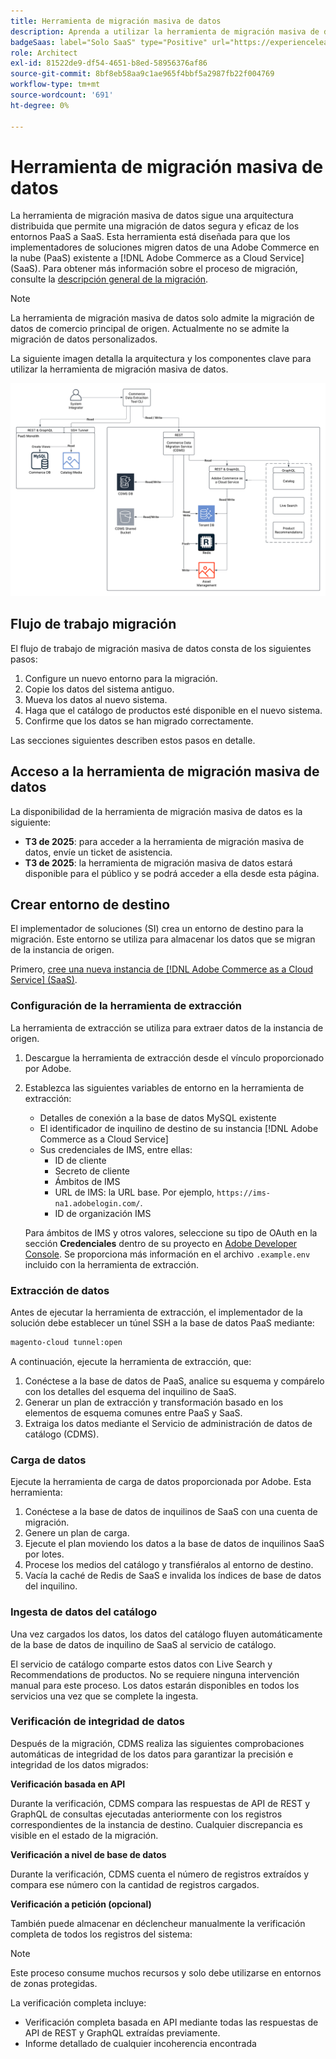 ```yaml
---
title: Herramienta de migración masiva de datos
description: Aprenda a utilizar la herramienta de migración masiva de datos para migrar datos de su instancia de Adobe Commerce en la nube existente a  [!DNL Adobe Commerce as a Cloud Service].
badgeSaas: label="Solo SaaS" type="Positive" url="https://experienceleague.adobe.com/en/docs/commerce/user-guides/product-solutions" tooltip="Solo se aplica a los proyectos de Adobe Commerce as a Cloud Service y Adobe Commerce Optimizer (infraestructura de SaaS administrada por Adobe)."
role: Architect
exl-id: 81522de9-df54-4651-b8ed-58956376af86
source-git-commit: 8bf8eb58aa9c1ae965f4bbf5a2987fb22f004769
workflow-type: tm+mt
source-wordcount: '691'
ht-degree: 0%

---
```


# Herramienta de migración masiva de datos

La herramienta de migración masiva de datos sigue una arquitectura distribuida que permite una migración de datos segura y eficaz de los entornos PaaS a SaaS. Esta herramienta está diseñada para que los implementadores de soluciones migren datos de una Adobe Commerce en la nube (PaaS) existente a [!DNL Adobe Commerce as a Cloud Service] (SaaS). Para obtener más información sobre el proceso de migración, consulte la [descripción general de la migración](./overview.md).

>[!NOTE]
>
>La herramienta de migración masiva de datos solo admite la migración de datos de comercio principal de origen. Actualmente no se admite la migración de datos personalizados.

La siguiente imagen detalla la arquitectura y los componentes clave para utilizar la herramienta de migración masiva de datos.

![Arquitectura de la herramienta de migración masiva de datos](../assets/bulk-data-diagram.png)

## Flujo de trabajo migración

El flujo de trabajo de migración masiva de datos consta de los siguientes pasos:

1. Configure un nuevo entorno para la migración.
1. Copie los datos del sistema antiguo.
1. Mueva los datos al nuevo sistema.
1. Haga que el catálogo de productos esté disponible en el nuevo sistema.
1. Confirme que los datos se han migrado correctamente.

Las secciones siguientes describen estos pasos en detalle.

## Acceso a la herramienta de migración masiva de datos

La disponibilidad de la herramienta de migración masiva de datos es la siguiente:

- **T3 de 2025**: para acceder a la herramienta de migración masiva de datos, envíe un ticket de asistencia.
- **T3 de 2025**: la herramienta de migración masiva de datos estará disponible para el público y se podrá acceder a ella desde esta página.

## Crear entorno de destino

El implementador de soluciones (SI) crea un entorno de destino para la migración. Este entorno se utiliza para almacenar los datos que se migran de la instancia de origen.

Primero, [cree una nueva instancia de  [!DNL Adobe Commerce as a Cloud Service] (SaaS)](../getting-started.md#create-an-instance).

### Configuración de la herramienta de extracción

La herramienta de extracción se utiliza para extraer datos de la instancia de origen.

1. Descargue la herramienta de extracción desde el vínculo proporcionado por Adobe.
1. Establezca las siguientes variables de entorno en la herramienta de extracción:
   - Detalles de conexión a la base de datos MySQL existente
   - El identificador de inquilino de destino de su instancia [!DNL Adobe Commerce as a Cloud Service]
   - Sus credenciales de IMS, entre ellas:
      - ID de cliente
      - Secreto de cliente
      - Ámbitos de IMS
      - URL de IMS: la URL base. Por ejemplo, `https://ims-na1.adobelogin.com/`.
      - ID de organización IMS

   Para ámbitos de IMS y otros valores, seleccione su tipo de OAuth en la sección **Credenciales** dentro de su proyecto en [Adobe Developer Console](https://developer.adobe.com/console/). Se proporciona más información en el archivo `.example.env` incluido con la herramienta de extracción.

### Extracción de datos

Antes de ejecutar la herramienta de extracción, el implementador de la solución debe establecer un túnel SSH a la base de datos PaaS mediante:

```bash
magento-cloud tunnel:open
```

A continuación, ejecute la herramienta de extracción, que:

1. Conéctese a la base de datos de PaaS, analice su esquema y compárelo con los detalles del esquema del inquilino de SaaS.
1. Generar un plan de extracción y transformación basado en los elementos de esquema comunes entre PaaS y SaaS.
1. Extraiga los datos mediante el Servicio de administración de datos de catálogo (CDMS).

### Carga de datos

Ejecute la herramienta de carga de datos proporcionada por Adobe. Esta herramienta:

1. Conéctese a la base de datos de inquilinos de SaaS con una cuenta de migración.
1. Genere un plan de carga.
1. Ejecute el plan moviendo los datos a la base de datos de inquilinos SaaS por lotes.
1. Procese los medios del catálogo y transfiéralos al entorno de destino.
1. Vacía la caché de Redis de SaaS e invalida los índices de base de datos del inquilino.

### Ingesta de datos del catálogo

Una vez cargados los datos, los datos del catálogo fluyen automáticamente de la base de datos de inquilino de SaaS al servicio de catálogo.

El servicio de catálogo comparte estos datos con Live Search y Recommendations de productos. No se requiere ninguna intervención manual para este proceso. Los datos estarán disponibles en todos los servicios una vez que se complete la ingesta.

### Verificación de integridad de datos

Después de la migración, CDMS realiza las siguientes comprobaciones automáticas de integridad de los datos para garantizar la precisión e integridad de los datos migrados:

**Verificación basada en API**

Durante la verificación, CDMS compara las respuestas de API de REST y GraphQL de consultas ejecutadas anteriormente con los registros correspondientes de la instancia de destino. Cualquier discrepancia es visible en el estado de la migración.

**Verificación a nivel de base de datos**

Durante la verificación, CDMS cuenta el número de registros extraídos y compara ese número con la cantidad de registros cargados.

**Verificación a petición (opcional)**

También puede almacenar en déclencheur manualmente la verificación completa de todos los registros del sistema:

>[!NOTE]
>
>Este proceso consume muchos recursos y solo debe utilizarse en entornos de zonas protegidas.

La verificación completa incluye:

- Verificación completa basada en API mediante todas las respuestas de API de REST y GraphQL extraídas previamente.
- Informe detallado de cualquier incoherencia encontrada
